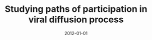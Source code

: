 ---
# Documentation: https://wowchemy.com/docs/managing-content/

title: Studying paths of participation in viral diffusion process
subtitle: ''
summary: ''
authors:
- Jarosław J. Jankowski
- Sylwia Ciuberek
- Anita Zbieg
- Radosław W. Michalski
tags: []
categories: []
date: '2012-01-01'
lastmod: 2022-10-07T05:02:12Z
featured: false
draft: false

# Featured image
# To use, add an image named `featured.jpg/png` to your page's folder.
# Focal points: Smart, Center, TopLeft, Top, TopRight, Left, Right, BottomLeft, Bottom, BottomRight.
image:
  caption: ''
  focal_point: ''
  preview_only: false

# Projects (optional).
#   Associate this post with one or more of your projects.
#   Simply enter your project's folder or file name without extension.
#   E.g. `projects = ["internal-project"]` references `content/project/deep-learning/index.md`.
#   Otherwise, set `projects = []`.
projects: []
publishDate: '2022-10-07T05:02:11.665600Z'
publication_types:
- '1'
abstract: ''
publication: '*Social Informatics : 4th International Conference, SocInfo 2012, Lausanne,
  Switzerland, December 5-7, 2012 : proceedings*'
doi: 10.1007/978-3-642-35386-4_37
---